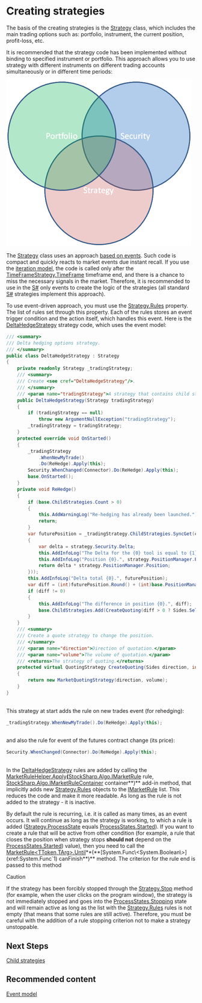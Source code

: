 # Creating strategies

The basis of the creating strategies is the [Strategy](xref:StockSharp.Algo.Strategies.Strategy) class, which includes the main trading options such as: portfolio, instrument, the current position, profit\-loss, etc. 

It is recommended that the strategy code has been implemented without binding to specified instrument or portfolio. This approach allows you to use strategy with different instruments on different trading accounts simultaneously or in different time periods: 

![strategy](../images/strategy.png)

The [Strategy](xref:StockSharp.Algo.Strategies.Strategy) class uses an approach [based on events](EventModel.md). Such code is compact and quickly reacts to market events due instant recall. If you use the [iteration model](StrategyCreate.md), the code is called only after the [TimeFrameStrategy.TimeFrame](xref:StockSharp.Algo.Strategies.TimeFrameStrategy.TimeFrame) timeframe end, and there is a chance to miss the necessary signals in the market. Therefore, it is recommended to use in the [S\#](StockSharpAbout.md) only events to create the logic of the strategies (all standard [S\#](StockSharpAbout.md) strategies implement this approach). 

To use event\-driven approach, you must use the [Strategy.Rules](xref:StockSharp.Algo.Strategies.Strategy.Rules) property. The list of rules set through this property. Each of the rules stores an event trigger condition and the action itself, which handles this event. Here is the [DeltaHedgeStrategy](xref:StockSharp.Algo.Strategies.Derivatives.DeltaHedgeStrategy) strategy code, which uses the event model: 

```cs
/// <summary>
/// Delta hedging options strategy.
/// </summary>
public class DeltaHedgeStrategy : Strategy
{
    private readonly Strategy _tradingStrategy;
    /// <summary>
    /// Create <see cref="DeltaHedgeStrategy"/>.
    /// </summary>
    /// <param name="tradingStrategy">A strategy that contains child strategies that trade on a separate strike.</param>
    public DeltaHedgeStrategy(Strategy tradingStrategy)
    {
        if (tradingStrategy == null)
            throw new ArgumentNullException("tradingStrategy");
        _tradingStrategy = tradingStrategy;
    }
    protected override void OnStarted()
    {
        _tradingStrategy
            .WhenNewMyTrade()
            .Do(ReHedge).Apply(this);
        Security.WhenChanged(Connector).Do(ReHedge).Apply(this);
        base.OnStarted();
    }
    private void ReHedge()
    {
        if (base.ChildStrategies.Count > 0)
        {
            this.AddWarningLog("Re-hedging has already been launched.");
            return;
        }
        var futurePosition = _tradingStrategy.ChildStrategies.SyncGet(c => c.Sum(strategy =>
        {
            var delta = strategy.Security.Delta;
            this.AddInfoLog("The Delta for the {0} tool is equal to {1}.", strategy.Security, delta);
            this.AddInfoLog("Position {0}.", strategy.PositionManager.Position);
            return delta * strategy.PositionManager.Position;
        }));
        this.AddInfoLog("Delta total {0}.", futurePosition);
        var diff = (int)futurePosition.Round() + (int)base.PositionManager.Position;
        if (diff != 0)
        {
            this.AddInfoLog("The difference in position {0}.", diff);
            base.ChildStrategies.Add(CreateQuoting(diff > 0 ? Sides.Sell : Sides.Buy, diff.Abs()));
        }
    }
    /// <summary>
    /// Create a quote strategy to change the position.
    /// </summary>
    /// <param name="direction">Direction of quotation.</param>
    /// <param name="volume">The volume of quotation.</param>
    /// <returns>The strategy of quoting.</returns>
    protected virtual QuotingStrategy CreateQuoting(Sides direction, int volume)
    {
        return new MarketQuotingStrategy(direction, volume);
    }
}
		
```

This strategy at start adds the rule on new trades event (for rehedging): 

```cs
_tradingStrategy.WhenNewMyTrade().Do(ReHedge).Apply(this);
		
```

and also the rule for event of the futures contract change (its price): 

```cs
Security.WhenChanged(Connector).Do(ReHedge).Apply(this);
		
```

In the [DeltaHedgeStrategy](xref:StockSharp.Algo.Strategies.Derivatives.DeltaHedgeStrategy) rules are added by calling the [MarketRuleHelper.Apply](xref:StockSharp.Algo.MarketRuleHelper.Apply(StockSharp.Algo.IMarketRule,StockSharp.Algo.IMarketRuleContainer))**(**[StockSharp.Algo.IMarketRule](xref:StockSharp.Algo.IMarketRule) rule, [StockSharp.Algo.IMarketRuleContainer](xref:StockSharp.Algo.IMarketRuleContainer) container**)** add\-in method, that implicitly adds new [Strategy.Rules](xref:StockSharp.Algo.Strategies.Strategy.Rules) objects to the [IMarketRule](xref:StockSharp.Algo.IMarketRule) list. This reduces the code and make it more readable. As long as the rule is not added to the strategy \- it is inactive. 

By default the rule is recurring, i.e. it is called as many times, as an event occurs. It will continue as long as the strategy is working, to which a rule is added ([Strategy.ProcessState](xref:StockSharp.Algo.Strategies.Strategy.ProcessState) equals [ProcessStates.Started](xref:StockSharp.Algo.ProcessStates.Started)). If you want to create a rule that will be active from other condition (for example, a rule that closes the position when strategy stops **should not** depend on the [ProcessStates.Started](xref:StockSharp.Algo.ProcessStates.Started)) value), then you need to call the [MarketRule\<TToken,TArg\>.Until](xref:StockSharp.Algo.MarketRule`2.Until(System.Func{System.Boolean}))**(**[System.Func\<System.Boolean\>](xref:System.Func`1) canFinish**)** method. The criterion for the rule end is passed to this method 

> [!CAUTION]
> If the strategy has been forcibly stopped through the [Strategy.Stop](xref:StockSharp.Algo.Strategies.Strategy.Stop) method (for example, when the user clicks on the program window), the strategy is not immediately stopped and goes into the [ProcessStates.Stopping](xref:StockSharp.Algo.ProcessStates.Stopping) state and will remain active as long as the list with the [Strategy.Rules](xref:StockSharp.Algo.Strategies.Strategy.Rules) rules is not empty (that means that some rules are still active). Therefore, you must be careful with the addition of a rule stopping criterion not to make a strategy unstoppable. 

## Next Steps

[Child strategies](StrategyChilds.md)

## Recommended content

[Event model](EventModel.md)
